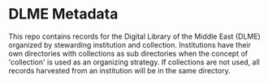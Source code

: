 # DLME Metadata

This repo contains records for the Digital Library of the Middle East (DLME) organized by stewarding institution and collection. Institutions have their own directories with collections as sub directories when the concept of 'collection' is used as an organizing strategy. If collections are not used, all records harvested from an institution will be in the same directory.



